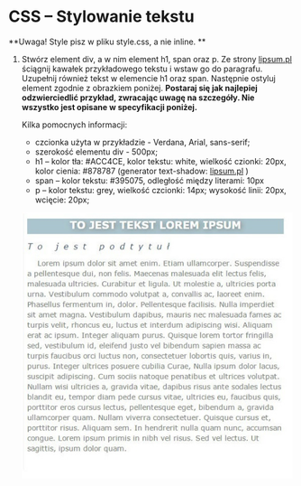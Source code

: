 # CSS – Stylowanie tekstu

**Uwaga! Style pisz w pliku style.css, a nie inline. **

1. Stwórz element div, a w nim element h1, span oraz p. Ze strony [lipsum.pl](http://lipsum.pl/) ściągnij kawałek przykładowego tekstu i wstaw go do paragrafu. Uzupełnij również tekst w elemencie h1 oraz span. Następnie ostyluj element zgodnie z obrazkiem poniżej. **Postaraj się jak najlepiej odzwierciedlić przykład, zwracając uwagę na szczegóły. Nie wszystko jest opisane w specyfikacji poniżej.**

	Kilka pomocnych informacji:  
	* czcionka użyta w przykładzie -   Verdana, Arial, sans-serif;
	* szerokość elementu div -   500px;
	* h1 – kolor tła: #ACC4CE, kolor tekstu: white, wielkość czionki: 20px,  kolor cienia: #878787 (generator text-shadow:
	[lipsum.pl](http://www.cssportal.com/css3-text-shadow-generator/) )
	* span – kolor tekstu: #395075, odległość między literami: 10px
	* p – kolor tekstu: grey, wielkość czcionki: 14px; wysokość linii: 20px,  wcięcie: 20px;

	![Przykładowy tekst](images/text1.jpg)
